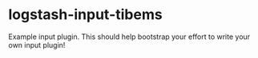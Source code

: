 # logstash-input-tibems
Example input plugin. This should help bootstrap your effort to write your own input plugin!
